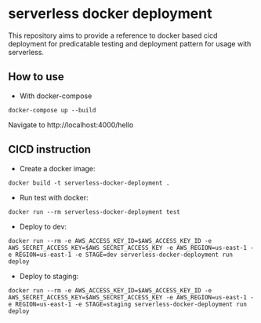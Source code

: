 # serverless docker deployment

This repository aims to provide a reference to docker based cicd deployment for predicatable testing and deployment pattern for usage with serverless.

## How to use

* With docker-compose

``` 
docker-compose up --build
```

Navigate to http://localhost:4000/hello



## CICD instruction
* Create a docker image: 

```docker build -t serverless-docker-deployment .```

* Run test with docker:  

```docker run --rm serverless-docker-deployment test```

* Deploy to dev: 

```docker run --rm -e AWS_ACCESS_KEY_ID=$AWS_ACCESS_KEY_ID -e AWS_SECRET_ACCESS_KEY=$AWS_SECRET_ACCESS_KEY -e AWS_REGION=us-east-1 -e REGION=us-east-1 -e STAGE=dev serverless-docker-deployment run deploy```

* Deploy to staging: 

```docker run --rm -e AWS_ACCESS_KEY_ID=$AWS_ACCESS_KEY_ID -e AWS_SECRET_ACCESS_KEY=$AWS_SECRET_ACCESS_KEY -e AWS_REGION=us-east-1 -e REGION=us-east-1 -e STAGE=staging serverless-docker-deployment run deploy```
